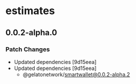 # estimates

## 0.0.2-alpha.0

### Patch Changes

- Updated dependencies [9d15eea]
- Updated dependencies [9d15eea]
  - @gelatonetwork/smartwallet@0.0.2-alpha.2
